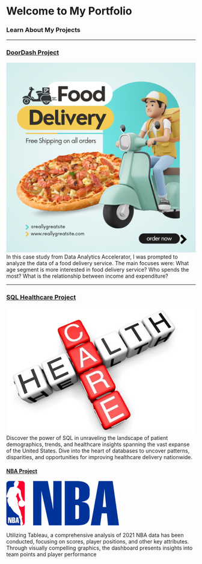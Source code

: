# Welcome to My Portfolio


### Learn About My Projects

 



---
### [DoorDash Project](https://www.linkedin.com/pulse/ifood-numbers-analysis-year-hala-abueideh-nfr3c/?trackingId=CnpJ2wQ1SP6ZBMoiZtf6vw%3D%3D )
[<img src="images/Blue and Yellow 3D Modern Food Delivery Instagram Post.png"/>](https://www.linkedin.com/pulse/ifood-numbers-analysis-year-hala-abueideh-nfr3c%3FtrackingId=zVnFo08UTLOkznOTxFaLpQ%253D%253D/?trackingId=zVnFo08UTLOkznOTxFaLpQ%3D%3D)
In this case study from Data Analytics Accelerator, I was prompted to analyze the data of a food delivery service. The main focuses were:
What age segment is more interested in food delivery service?
Who spends the most?
What is the relationship between income and expenditure? 

---

### [SQL Healthcare Project](https://www.linkedin.com/pulse/sql-healthcare-project-hala-abueideh-1mhgc/?trackingId=66Ma7TdIQP2Cs5P4BjjYHQ%3D%3D )
[<img src="images/Project Write up .jpeg"/>](https://www.linkedin.com/pulse/sql-healthcare-project-hala-abueideh-1mhgc/?trackingId=66Ma7TdIQP2Cs5P4BjjYHQ%3D%3D)
Discover the power of SQL in unraveling the landscape of patient demographics, trends, and healthcare insights spanning the vast expanse of the United States. Dive into the heart of databases to uncover patterns, disparities, and opportunities for improving healthcare delivery nationwide.

#### [NBA Project](https://public.tableau.com/app/profile/hala.abueideh/viz/NBAproject_17094247499240/Analysisformar2nd2024?publish=yes)
 [<img src="images/NBA LOGO.png"/>](https://public.tableau.com/app/profile/hala.abueideh/viz/NBAproject_17094247499240/Analysisformar2nd2024?publish=yes)

Utilizing Tableau, a comprehensive analysis of 2021 NBA data has been conducted, focusing on scores, player positions, and other key attributes. Through visually compelling graphics, the dashboard presents insights into team points and player performance



